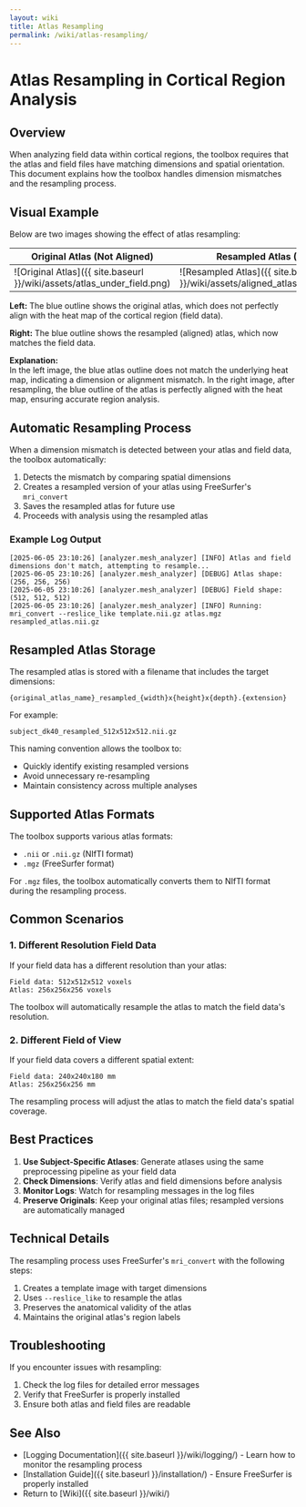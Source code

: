```yaml
---
layout: wiki
title: Atlas Resampling
permalink: /wiki/atlas-resampling/
---
```


# Atlas Resampling in Cortical Region Analysis

## Overview

When analyzing field data within cortical regions, the toolbox requires that the atlas and field files have matching dimensions and spatial orientation. This document explains how the toolbox handles dimension mismatches and the resampling process.

## Visual Example

Below are two images showing the effect of atlas resampling:

| Original Atlas (Not Aligned) | Resampled Atlas (Aligned) |
|-----------------------------|---------------------------|
| ![Original Atlas]({{ site.baseurl }}/wiki/assets/atlas_under_field.png) | ![Resampled Atlas]({{ site.baseurl }}/wiki/assets/aligned_atlas_under_field.png) |

**Left:** The blue outline shows the original atlas, which does not perfectly align with the heat map of the cortical region (field data).

**Right:** The blue outline shows the resampled (aligned) atlas, which now matches the field data.

**Explanation:**  
In the left image, the blue atlas outline does not match the underlying heat map, indicating a dimension or alignment mismatch. In the right image, after resampling, the blue outline of the atlas is perfectly aligned with the heat map, ensuring accurate region analysis.

## Automatic Resampling Process

When a dimension mismatch is detected between your atlas and field data, the toolbox automatically:

1. Detects the mismatch by comparing spatial dimensions
2. Creates a resampled version of your atlas using FreeSurfer's `mri_convert`
3. Saves the resampled atlas for future use
4. Proceeds with analysis using the resampled atlas

### Example Log Output

```
[2025-06-05 23:10:26] [analyzer.mesh_analyzer] [INFO] Atlas and field dimensions don't match, attempting to resample...
[2025-06-05 23:10:26] [analyzer.mesh_analyzer] [DEBUG] Atlas shape: (256, 256, 256)
[2025-06-05 23:10:26] [analyzer.mesh_analyzer] [DEBUG] Field shape: (512, 512, 512)
[2025-06-05 23:10:26] [analyzer.mesh_analyzer] [INFO] Running: mri_convert --reslice_like template.nii.gz atlas.mgz resampled_atlas.nii.gz
```

## Resampled Atlas Storage

The resampled atlas is stored with a filename that includes the target dimensions:

```
{original_atlas_name}_resampled_{width}x{height}x{depth}.{extension}
```

For example:
```
subject_dk40_resampled_512x512x512.nii.gz
```

This naming convention allows the toolbox to:
- Quickly identify existing resampled versions
- Avoid unnecessary re-resampling
- Maintain consistency across multiple analyses

## Supported Atlas Formats

The toolbox supports various atlas formats:
- `.nii` or `.nii.gz` (NIfTI format)
- `.mgz` (FreeSurfer format)

For `.mgz` files, the toolbox automatically converts them to NIfTI format during the resampling process.

## Common Scenarios

### 1. Different Resolution Field Data

If your field data has a different resolution than your atlas:
```
Field data: 512x512x512 voxels
Atlas: 256x256x256 voxels
```
The toolbox will automatically resample the atlas to match the field data's resolution.

### 2. Different Field of View

If your field data covers a different spatial extent:
```
Field data: 240x240x180 mm
Atlas: 256x256x256 mm
```
The resampling process will adjust the atlas to match the field data's spatial coverage.

## Best Practices

1. **Use Subject-Specific Atlases**: Generate atlases using the same preprocessing pipeline as your field data
2. **Check Dimensions**: Verify atlas and field dimensions before analysis
3. **Monitor Logs**: Watch for resampling messages in the log files
4. **Preserve Originals**: Keep your original atlas files; resampled versions are automatically managed

## Technical Details

The resampling process uses FreeSurfer's `mri_convert` with the following steps:

1. Creates a template image with target dimensions
2. Uses `--reslice_like` to resample the atlas
3. Preserves the anatomical validity of the atlas
4. Maintains the original atlas's region labels

## Troubleshooting

If you encounter issues with resampling:

1. Check the log files for detailed error messages
2. Verify that FreeSurfer is properly installed
3. Ensure both atlas and field files are readable

## See Also

- [Logging Documentation]({{ site.baseurl }}/wiki/logging/) - Learn how to monitor the resampling process
- [Installation Guide]({{ site.baseurl }}/installation/) - Ensure FreeSurfer is properly installed
- Return to [Wiki]({{ site.baseurl }}/wiki/)
